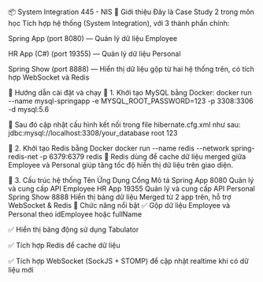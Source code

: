 📦 System Integration 445 - NIS
🎯 Giới thiệu
Đây là Case Study 2 trong môn học Tích hợp hệ thống (System Integration), với 3 thành phần chính:

Spring App (port 8080) — Quản lý dữ liệu Employee

HR App (C#) (port 19355) — Quản lý dữ liệu Personal

Spring Show (port 8888) — Hiển thị dữ liệu gộp từ hai hệ thống trên, có tích hợp WebSocket và Redis

🚀 Hướng dẫn cài đặt và chạy
🐬 1. Khởi tạo MySQL bằng Docker:
docker run --name mysql-springapp -e MYSQL_ROOT_PASSWORD=123 -p 3308:3306 -d mysql:5.6

🔧 Sau đó cập nhật cấu hình kết nối trong file hibernate.cfg.xml như sau:
<property name="connection.url">jdbc:mysql://localhost:3308/your_database</property>
<property name="connection.username">root</property>
<property name="connection.password">123</property>

🧠 2. Khởi tạo Redis bằng Docker
docker run --name redis --network spring-redis-net -p 6379:6379 redis
📌 Redis dùng để cache dữ liệu merged giữa Employee và Personal giúp tăng tốc độ hiển thị dữ liệu trên giao diện.

🧩 3. Cấu trúc hệ thống
Tên Ứng Dụng	    Cổng	         Mô tả
Spring App	      8080	     Quản lý và cung cấp API Employee
HR App	          19355	     Quản lý và cung cấp API Personal
Spring Show	      8888	     Hiển thị bảng dữ liệu Merged từ 2 app trên, hỗ trợ WebSocket & Redis
🔄 Chức năng nổi bật
✅ Gộp dữ liệu Employee và Personal theo idEmployee hoặc fullName

✅ Hiển thị bảng động sử dụng Tabulator

✅ Tích hợp Redis để cache dữ liệu

✅ Tích hợp WebSocket (SockJS + STOMP) để cập nhật realtime khi có dữ liệu mới
